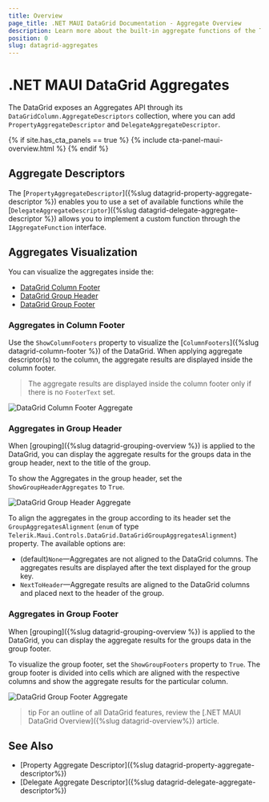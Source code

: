 ```yaml
---
title: Overview
page_title: .NET MAUI DataGrid Documentation - Aggregate Overview
description: Learn more about the built-in aggregate functions of the Telerik UI for .NET MAUI DataGrid component.
position: 0
slug: datagrid-aggregates
---
```


# .NET MAUI DataGrid Aggregates

The DataGrid exposes an Aggregates API through its `DataGridColumn.AggregateDescriptors` collection, where you can add `PropertyAggregateDescriptor` and `DelegateAggregateDescriptor`.

{% if site.has_cta_panels == true %}
{% include cta-panel-maui-overview.html %}
{% endif %}

## Aggregate Descriptors

The [`PropertyAggregateDescriptor`]({%slug datagrid-property-aggregate-descriptor %}) enables you to use a set of available functions while the [`DelegateAggregateDescriptor`]({%slug datagrid-delegate-aggregate-descriptor %}) allows you to implement a custom function through the `IAggregateFunction` interface.

## Aggregates Visualization

You can visualize the aggregates inside the:

* [DataGrid Column Footer](#aggregates-in-column-footer)
* [DataGrid Group Header](#aggregates-in-group-header)
* [DataGrid Group Footer](#aggregates-in-group-footer)

### Aggregates in Column Footer

Use the `ShowColumnFooters` property to visualize the [`ColumnFooters`]({%slug datagrid-column-footer %}) of the DataGrid. When applying aggregate descriptor(s) to the column, the aggregate results are displayed inside the column footer.

> The aggregate results are displayed inside the column footer only if there is no `FooterText` set.

![DataGrid Column Footer Aggregate](../images/datagrid-property-aggregate-windows.png)

### Aggregates in Group Header

When [grouping]({%slug datagrid-grouping-overview %}) is applied to the DataGrid, you can display the aggregate results for the groups data in the group header, next to the title of the group.

To show the Aggregates in the group header, set the `ShowGroupHeaderAggregates` to `True`.

![DataGrid Group Header Aggregate](../images/datagrid-group-header-aggregate.png)

To align the aggregates in the group according to its header set the `GroupAggregatesAlignment` (`enum` of type `Telerik.Maui.Controls.DataGrid.DataGridGroupAggregatesAlignment`) property. The available options are:

* (default)`None`&mdash;Aggregates are not aligned to the DataGrid columns. The aggregates results are displayed after the text displayed for the group key.
* `NextToHeader`&mdash;Aggregate results are aligned to the DataGrid columns and placed next to the header of the group.

### Aggregates in Group Footer

When [grouping]({%slug datagrid-grouping-overview %}) is applied to the DataGrid, you can display the aggregate results for the groups data in the group footer.

To visualize the group footer, set the `ShowGroupFooters` property to `True`. The group footer is divided into cells which are aligned with the respective columns and show the aggregate results for the particular column.

![DataGrid Group Footer Aggregate](../images/datagrid-group-footer-aggregate.png)

>tip For an outline of all DataGrid features, review the [.NET MAUI DataGrid Overview]({%slug datagrid-overview%}) article.

## See Also

- [Property Aggregate Descriptor]({%slug datagrid-property-aggregate-descriptor%})
- [Delegate Aggregate Descriptor]({%slug datagrid-delegate-aggregate-descriptor%})
